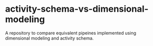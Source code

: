 # activity-schema-vs-dimensional-modeling
A repository to compare equivalent pipeines implemented using dimensional modeling and activity schema.
